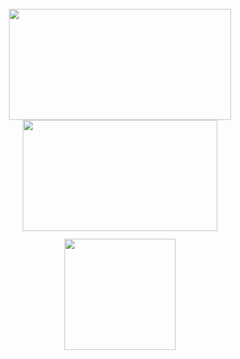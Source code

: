 <p align = "center">
  <img height="200" width="400" src = "https://github-readme-stats.vercel.app/api?username=tuanle03&show_icons=true&theme=tokyonight&hide_border=true&count_private=true">
  <img height="200" width="350" src = "https://github-readme-stats.vercel.app/api/top-langs/?username=tuanle03&layout=compact&hide=html&theme=tokyonight">
</p>

<p align = "center">
  <img height="200" src = "https://github-readme-streak-stats.herokuapp.com?user=tuanle03&theme=tokyonight&border_radius=5&date_format=M%20j%5B%2C%20Y%5D">
</p>
